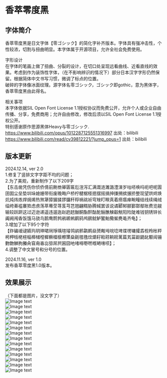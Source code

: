 # 香萃零度黑
## 字体简介
香萃零度黑是日文字体【零ゴシック】的简化字补齐版本。字体具有强冲击性，个性较浓，切割与扭曲明显。本字体属于开源项目，允许全社会免费使用。  

字形设计  
在字体的笔画上做了扭曲、分裂的设计，在切口处呈现远看曲线、近看直线的效果。考虑到作为装饰性字体，（在不影响辨识的情况下）部分日本汉字字形仍然保留。根据简体中文书写习惯，微调了标点的位置。  
破碎的字体像冰面纹理。源字体名零ゴシック，ゴシック即gothic，意为黑体字，香萃零度黑由此得名。  

相关事项  
本字体依据SIL Open Font License 1.1授权协议而免费公开，允许个人或企业自由传播、分享，免费商用；允许自由修改，修改后须以SIL Open Font License 1.1授权公开。  
特别感谢原作思源黑体Heavy与零ゴシック.  
https://www.bilibili.com/opus/1012287125551316997 出处：bilibili  
https://www.bilibili.com/read/cv39812221/?jump_opus=1 出处：bilibili  

## 版本更新
2024.12.14, ver 2.0  
1.修复了竖排文字字距不均的问题；  
2.为了美观，重新制作了以下209字  
【东击凿凭伤你侦侨倩前劂叁厣匮匾尨渲泻汇满溉涟濉潞澧涑岁咕呸唤吗呃吧呢圊囝囡尘垒垫圳垛媳姗带衔废晚晦户桥柠楗椐柽摁摆摇搞抻搛搠摈搌挢整现望烘烬焕炕炖炜炼焊焗烯热煞犟獐猸猱猡牖秆稃祸祧祯穹矬盯睽真着痨痦瘅畹疃结线续绳绒缢绔綦褴褰筘虑虏荡萃蓦茔荨芨芎芑翘翩糈胁腾蜮罢该说谲郾邾郦鄞鄣鄢账费览觎输较跃趼这过迈逊递遥违遛迤赵趔趑酗酮酯酐酤酡酾醮觫觳觥阳险陡难钱钥锈锌长阗阙闱香饭饿马骁鸟鹅鸯鸸鹁鹇鹕鸺鹛鸫鸬鹂鱿鲈鳘鲐鳓鲎麂黾齐龟】；  
3.增加了以下95个字符  
【砟碥叆叇嬿玙玥珅珺琍琤瑀瑄璿鸰鹟鹡鹴鹮赑赟觍坶垸埝埤堞塄墉攉掱枧柃枨枰枵柙栝栳楦榀槔槠樘樨橛檑檩檫橥燊毹氆氇炆爝耔耠耢耥耪蓠萹芄菑鼢鼯龀颙闿镚覅朆觯朐螣肏窅甪毐惢弶屌屄囷囧吔啫嘚嘢嘫嘅嗮嗐唝】；  
4.调整了中文冒号和分号的位置。  

2024.11.16, ver 1.0  
发布香萃零度黑1.0版本。  

## 效果展示  

（下面都是图片，没文字了）  
![Image text](https://github.com/Miiiller/Xiangcui-ZeroHei/blob/main/pictures/1.png)  
![Image text](https://github.com/Miiiller/Xiangcui-ZeroHei/blob/main/pictures/13.png)  
![Image text](https://github.com/Miiiller/Xiangcui-ZeroHei/blob/main/pictures/14.png)  
![Image text](https://github.com/Miiiller/Xiangcui-ZeroHei/blob/main/pictures/4.png)  
![Image text](https://github.com/Miiiller/Xiangcui-ZeroHei/blob/main/pictures/6.png)  
![Image text](https://github.com/Miiiller/Xiangcui-ZeroHei/blob/main/pictures/7.png)  
![Image text](https://github.com/Miiiller/Xiangcui-ZeroHei/blob/main/pictures/12.png)  
![Image text](https://github.com/Miiiller/Xiangcui-ZeroHei/blob/main/pictures/5.png)  
![Image text](https://github.com/Miiiller/Xiangcui-ZeroHei/blob/main/pictures/1.png)  
![Image text](https://github.com/Miiiller/Xiangcui-ZeroHei/blob/main/pictures/214008.png)  
![Image text](https://github.com/Miiiller/Xiangcui-ZeroHei/blob/main/pictures/b20.png)  
![Image text](https://github.com/Miiiller/Xiangcui-ZeroHei/blob/main/pictures/d6.png)  
![Image text](https://github.com/Miiiller/Xiangcui-ZeroHei/blob/main/pictures/fd80.png)  
![Image text](https://github.com/Miiiller/Xiangcui-ZeroHei/blob/main/pictures/8d10.png)  
